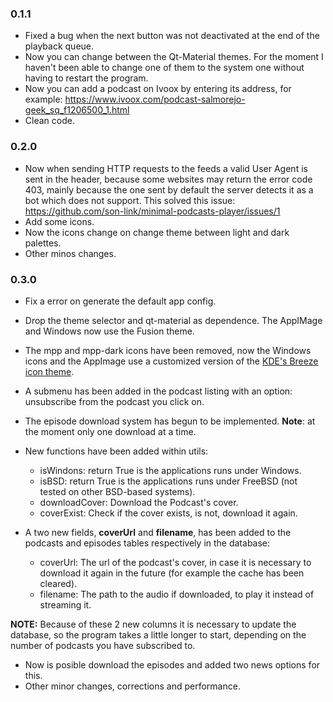 ### 0.1.1

* Fixed a bug when the next button was not deactivated at the end of the playback queue.
* Now you can change between the Qt-Material themes. For the moment I haven't been able to change one of them to the system one without having to restart the program.
* Now you can add a podcast on Ivoox by entering its address, for example: https://www.ivoox.com/podcast-salmorejo-geek_sq_f1206500_1.html
* Clean code.

### 0.2.0

* Now when sending HTTP requests to the feeds a valid User Agent is sent in the header, because some websites may return the error code 403, mainly because the one sent by default the server detects it as a bot which does not support. This solved this issue: https://github.com/son-link/minimal-podcasts-player/issues/1
* Add some icons.
* Now the icons change on change theme between light and dark palettes.
* Other minos changes.

### 0.3.0

* Fix a error on generate the default app config.
* Drop the theme selector and qt-material as dependence. The AppIMage and Windows now use the Fusion theme.
* The mpp and mpp-dark icons have been removed, now the Windows icons and the AppImage use a customized version of the [KDE's Breeze icon theme](https://github.com/KDE/breeze-icons).
* A submenu has been added in the podcast listing with an option: unsubscribe from the podcast you click on.
* The episode download system has begun to be implemented. **Note**: at the moment only one download at a time.
* New functions have been added within utils:
	* isWindons: return True is the applications runs under Windows.
	* isBSD: return True is the applications runs under FreeBSD (not tested on other BSD-based systems).
	* downloadCover: Download the Podcast's cover.
	* coverExist: Check if the cover exists, is not, download it again.

* A two new fields, **coverUrl** and **filename**, has been added to the podcasts and episodes tables respectively in the database:
  * coverUrl: The url of the podcast's cover, in case it is necessary to download it again in the future (for example the cache has been cleared).
  * filename: The path to the audio if downloaded, to play it instead of streaming it.

**NOTE:** Because of these 2 new columns it is necessary to update the database, so the program takes a little longer to start, depending on the number of podcasts you have subscribed to.

* Now is posible download the episodes and added two news options for this.
* Other minor changes, corrections and performance.
